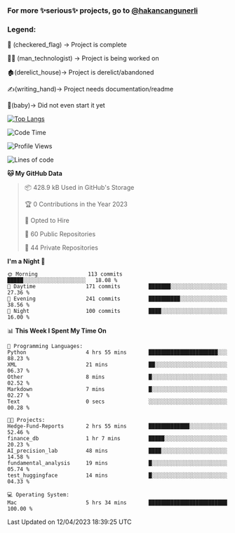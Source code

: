 ### For more ✨serious✨ projects, go to [@hakancangunerli](https://github.com/hakancangunerli)


### Legend:


🏁 (checkered_flag) -> Project is complete

👨‍💻 (man_technologist)   -> Project is being worked on

🏚️(derelict_house)-> Project is derelict/abandoned

✍️(writing_hand)-> Project needs documentation/readme

👶(baby)-> Did not even start it yet

[![Top Langs](https://github-readme-stats.vercel.app/api/top-langs/?username=johngunerli&layout=compact&hide=tex,html,shell,CSS&langs_count=10&exclude_repo=2015-csharp)](https://github.com/anuraghazra/github-readme-stats)


<!--START_SECTION:waka-->
![Code Time](http://img.shields.io/badge/Code%20Time-412%20hrs%2010%20mins-blue)

![Profile Views](http://img.shields.io/badge/Profile%20Views-16-blue)

![Lines of code](https://img.shields.io/badge/From%20Hello%20World%20I%27ve%20Written-3.7%20million%20lines%20of%20code-blue)

**🐱 My GitHub Data** 

> 📦 428.9 kB Used in GitHub's Storage 
 > 
> 🏆 0 Contributions in the Year 2023
 > 
> 💼 Opted to Hire
 > 
> 📜 60 Public Repositories 
 > 
> 🔑 44 Private Repositories 
 > 
**I'm a Night 🦉** 

```text
🌞 Morning                113 commits         █████░░░░░░░░░░░░░░░░░░░░   18.08 % 
🌆 Daytime                171 commits         ███████░░░░░░░░░░░░░░░░░░   27.36 % 
🌃 Evening                241 commits         ██████████░░░░░░░░░░░░░░░   38.56 % 
🌙 Night                  100 commits         ████░░░░░░░░░░░░░░░░░░░░░   16.00 % 
```


📊 **This Week I Spent My Time On** 

```text
💬 Programming Languages: 
Python                   4 hrs 55 mins       ██████████████████████░░░   88.23 % 
XML                      21 mins             ██░░░░░░░░░░░░░░░░░░░░░░░   06.37 % 
Other                    8 mins              █░░░░░░░░░░░░░░░░░░░░░░░░   02.52 % 
Markdown                 7 mins              █░░░░░░░░░░░░░░░░░░░░░░░░   02.27 % 
Text                     0 secs              ░░░░░░░░░░░░░░░░░░░░░░░░░   00.28 % 

🐱‍💻 Projects: 
Hedge-Fund-Reports       2 hrs 55 mins       █████████████░░░░░░░░░░░░   52.46 % 
finance_db               1 hr 7 mins         █████░░░░░░░░░░░░░░░░░░░░   20.23 % 
AI_precision_lab         48 mins             ████░░░░░░░░░░░░░░░░░░░░░   14.58 % 
fundamental_analysis     19 mins             █░░░░░░░░░░░░░░░░░░░░░░░░   05.74 % 
test_huggingface         14 mins             █░░░░░░░░░░░░░░░░░░░░░░░░   04.33 % 

💻 Operating System: 
Mac                      5 hrs 34 mins       █████████████████████████   100.00 % 
```


 Last Updated on 12/04/2023 18:39:25 UTC
<!--END_SECTION:waka-->


